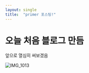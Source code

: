 ```yaml
---
layout: single
title:  "primer 포스팅!"
---
```


# 오늘 처음 블로그 만듬 
앞으로 열심히 써보겠음 

![IMG_1013](C:\Users\Admin\Desktop\gephigirl.github.io\images\2025-08-04-first\IMG_1013.JPG)
